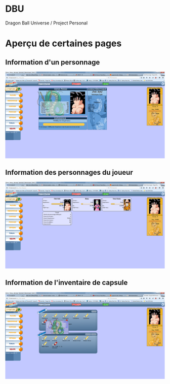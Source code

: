 # DBU
Dragon Ball Universe / Project Personal


# Aperçu de certaines pages

## Information d'un personnage
![Information d'un personnage](/info_perso.png)

## Information des personnages du joueur
![Information d'un personnage](/info_persos.png)

## Information de l'inventaire de capsule
![Information d'un personnage](/info_capsule.png)
